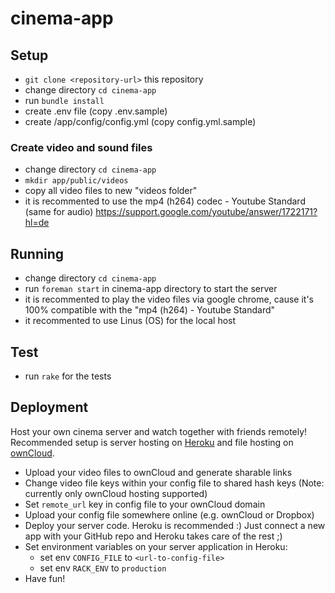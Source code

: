 # cinema-app
## Setup
* `git clone <repository-url>` this repository
* change directory `cd cinema-app`
* run `bundle install`
* create .env file (copy .env.sample)
* create /app/config/config.yml (copy config.yml.sample)

### Create video and sound files
* change directory `cd cinema-app`
* `mkdir app/public/videos`
* copy all video files to new "videos folder"
* it is recommented to use the mp4 (h264) codec - Youtube Standard (same for audio)
https://support.google.com/youtube/answer/1722171?hl=de

## Running
* change directory `cd cinema-app`
* run `foreman start` in cinema-app directory to start the server
* it is recommented to play the video files via google chrome, cause it's 100% compatible with the "mp4 (h264) - Youtube Standard"
* it recommented to use Linus (OS) for the local host

## Test
* run `rake` for the tests

## Deployment
Host your own cinema server and watch together with friends remotely!
Recommended setup is server hosting on [Heroku](https://www.heroku.com/) and file hosting on [ownCloud](https://owncloud.com/).

* Upload your video files to ownCloud and generate sharable links
* Change video file keys within your config file to shared hash keys (Note: currently only ownCloud hosting supported)
* Set `remote_url` key in config file to your ownCloud domain
* Upload your config file somewhere online (e.g. ownCloud or Dropbox)
* Deploy your server code. Heroku is recommended :) Just connect a new app with your GitHub repo and Heroku takes care of the rest ;)
* Set environment variables on your server application in Heroku:
  * set env `CONFIG_FILE` to `<url-to-config-file>`
  * set env `RACK_ENV` to `production`
* Have fun!
